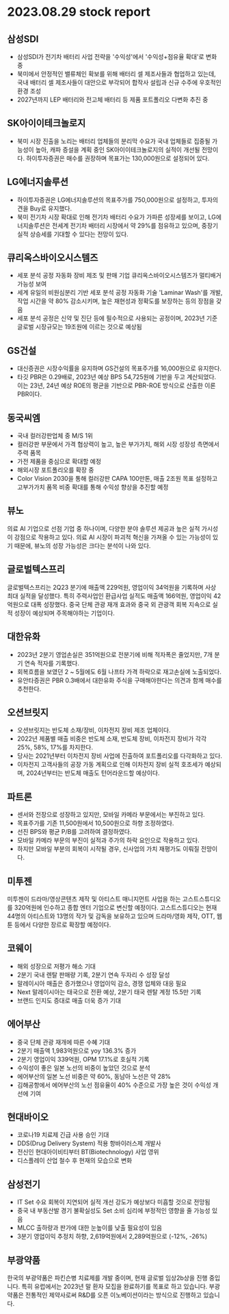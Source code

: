# 2023.08.29 stock report
## 삼성SDI
- 삼성SDI가 전기차 배터리 사업 전략을 '수익성'에서 '수익성+점유율 확대'로 변화 중
- 북미에서 안정적인 밸류체인 확보를 위해 배터리 셀 제조사들과 협업하고 있는데, 국내 배터리 셀 제조사들이 대안으로 부각되어 합작사 설립과 신규 수주에 우호적인 환경 조성
- 2027년까지 LEP 배터리와 전고체 배터리 등 제품 포트폴리오 다변화 추진 중
## SK아이이테크놀로지
- 북미 시장 진출을 노리는 배터리 업체들의 분리막 수요가 국내 업체들로 집중될 가능성이 높아, 캐파 증설을 계획 중인 SK아이이테크놀로지의 실적이 개선될 전망이다. 하이투자증권은 매수를 권장하며 목표가는 130,000원으로 설정되어 있다.
## LG에너지솔루션
- 하이투자증권은 LG에너지솔루션의 목표주가를 750,000원으로 설정하고, 투자의견을 Buy로 유지했다.
- 북미 전기차 시장 확대로 인해 전기차 배터리 수요가 가파른 성장세를 보이고, LG에너지솔루션은 전세계 전기차 배터리 시장에서 약 29%를 점유하고 있으며, 중장기 실적 상승세를 기대할 수 있다는 전망이 있다.
## 큐리옥스바이오시스템즈
- 세포 분석 공정 자동화 장비 제조 및 판매 기업 큐리옥스바이오시스템즈가 멀티배거 가능성 보여
- 세계 유일의 비원심분리 기반 세포 분석 공정 자동화 기술 'Laminar Wash'를 개발, 작업 시간을 약 80% 감소시키며, 높은 재현성과 정확도를 보장하는 등의 장점을 갖음
- 세포 분석 공정은 신약 및 진단 등에 필수적으로 사용되는 공정이며, 2023년 기준 글로벌 시장규모는 19조원에 이르는 것으로 예상됨
## GS건설
- 대신증권은 시장수익률을 유지하며 GS건설의 목표주가를 16,000원으로 유지한다.
- 타깃 PBR은 0.29배로, 2023년 예상 BPS 54,725원에 기반을 두고 계산되었다. 이는 23년, 24년 예상 ROE의 평균을 기반으로 PBR-ROE 방식으로 산출한 이론 PBR이다.
## 동국씨엠
- 국내 컬러강판업체 중 M/S 1위
- 컬러강판 부문에서 가격 협상력이 높고, 높은 부가가치, 해외 시장 성장성 측면에서 주력 품목
- 가전 제품을 중심으로 확대할 예정
- 해외시장 포트폴리오를 확장 중
- Color Vision 2030을 통해 컬러강판 CAPA 100만톤, 매출 2조원 목표 설정하고 고부가가치 품목 비중 확대를 통해 수익성 향상을 추진할 예정
## 뷰노
의료 AI 기업으로 선점 기업 중 하나이며, 다양한 분야 솔루션 제공과 높은 실적 가시성이 강점으로 작용하고 있다. 의료 AI 시장이 파괴적 혁신을 가져올 수 있는 가능성이 있기 때문에, 뷰노의 성장 가능성은 크다는 분석이 나와 있다.
## 글로벌텍스프리
글로벌텍스프리는 2Q23 분기에 매출액 229억원, 영업이익 34억원을 기록하며 사상 최대 실적을 달성했다. 특히 주력사업인 환급사업 실적도 매출액 166억원, 영업이익 42억원으로 대폭 성장했다. 중국 단체 관광 재개 효과와 중국 외 관광객 회복 지속으로 실적 성장이 예상되며 주목해야하는 기업이다.
## 대한유화
- 2023년 2분기 영업손실은 351억원으로 전분기에 비해 적자폭은 줄었지만, 7개 분기 연속 적자를 기록했다.
- 회복흐름을 보였던 2 ~ 5월에도 6월 나프타 가격 하락으로 재고손실에 노출되었다.
- 유안타증권은 PBR 0.3배에서 대한유화 주식을 구매해야한다는 의견과 함께 매수를 추천한다.
## 오션브릿지
- 오션브릿지는 반도체 소재/장비, 이차전지 장비 제조 업체이다.
- 2022년 제품별 매출 비중은 반도체 소재, 반도체 장비, 이차전지 장비가 각각 25%, 58%, 17%를 차지한다.
- 당사는 2021년부터 이차전지 장비 사업에 진출하여 포트폴리오를 다각화하고 있다.
- 이차전지 고객사들의 공장 가동 계획으로 인해 이차전지 장비 실적 호조세가 예상되며, 2024년부터는 반도체 매출도 턴어라운드할 예상이다.
## 파트론
- 센서와 전장으로 성장하고 있지만, 모바일 카메라 부문에서는 부진하고 있다.
- 목표주가를 기존 11,500원에서 10,500원으로 하향 조정하였다.
- 선진 BPS와 평균 P/B를 고려하여 결정하였다.
- 모바일 카메라 부문의 부진이 실적과 주가의 하락 요인으로 작용하고 있다.
- 하지만 모바일 부분의 회복이 시작될 경우, 신사업의 가치 재평가도 이뤄질 전망이다.
## 미투젠
미투젠이 드라마/영상콘텐츠 제작 및 아티스트 매니지먼트 사업을 하는 고스트스튜디오를 320억원에 인수하고 종합 엔터 기업으로 변신할 예정이다. 고스트스튜디오는 현재 44명의 아티스트와 13명의 작가 및 감독을 보유하고 있으며 드라마/영화 제작, OTT, 웹툰 등에서 다양한 장르로 확장할 예정이다.
## 코웨이
- 해외 성장으로 저평가 해소 기대
- 2분기 국내 렌탈 판매량 기록, 2분기 연속 두자리 수 성장 달성
- 말레이시아 매출은 증가했으나 영업이익 감소, 경쟁 업체와 대응 필요
- Next 말레이시아는 태국으로 전환 예상, 2분기 태국 렌탈 계정 15.5만 기록
- 브랜드 인지도 증대로 매출 더욱 증가 기대
## 에어부산
- 중국 단체 관광 재개에 따른 수혜 기대
- 2분기 매출액 1,983억원으로 yoy 136.3% 증가
- 2분기 영업이익 339억원, OPM 17.1%로 호실적 기록
- 수익성이 좋은 일본 노선의 비중이 높았던 것으로 분석
- 에어부산의 일본 노선 비중은 약 60%, 동남아 노선은 약 28%
- 김해공항에서 에어부산의 노선 점유율이 40% 수준으로 가장 높은 것이 수익성 개선에 기여
## 현대바이오
- 코로나19 치료제 긴급 사용 승인 기대
- DDS(Drug Delivery System) 적용 항바이러스제 개발사
- 전신인 현대아이비티부터 BT(Biotechnology) 사업 영위
- 디스플레이 산업 철수 후 현재의 모습으로 변화
## 삼성전기
- IT Set 수요 회복이 지연되어 실적 개선 강도가 예상보다 미흡할 것으로 전망됨
- 중국 내 부동산발 경기 불확실성도 Set 소비 심리에 부정적인 영향을 줄 가능성 있음
- MLCC 출하량과 판가에 대한 눈높이를 낮출 필요성이 있음
- 3분기 영업이익 추정치 하향, 2,619억원에서 2,289억원으로 (-12%, -26%)
## 부광약품
한국의 부광약품은 파킨슨병 치료제를 개발 중이며, 현재 글로벌 임상2b상을 진행 중입니다. 특히 유럽에서는 2023년 말 환자 모집을 완료하기를 목표로 하고 있습니다. 부광약품은 전통적인 제약사로써 R&D를 오픈 이노베이션이라는 방식으로 진행하고 있습니다.